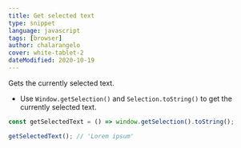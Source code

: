 ```yaml
---
title: Get selected text
type: snippet
language: javascript
tags: [browser]
author: chalarangelo
cover: white-tablet-2
dateModified: 2020-10-19
---
```


Gets the currently selected text.

- Use `Window.getSelection()` and `Selection.toString()` to get the currently selected text.

```js
const getSelectedText = () => window.getSelection().toString();
```

```js
getSelectedText(); // 'Lorem ipsum'
```
